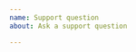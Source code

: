 ```yaml
---
name: Support question
about: Ask a support question

---
```


<!--- Ensure you are in the proper repository for the question.-->
<!--- Please add the "question" label found to the right -->
<!--- Provide a general summary of the question in the Title above -->

